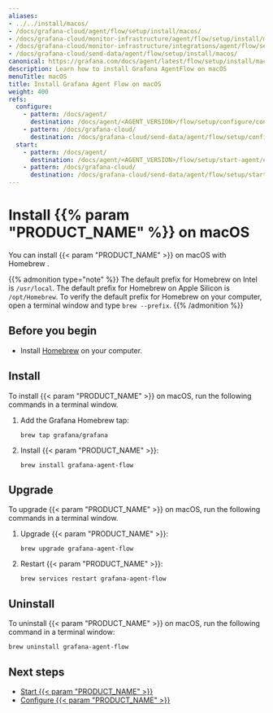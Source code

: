 ```yaml
---
aliases:
- ../../install/macos/
- /docs/grafana-cloud/agent/flow/setup/install/macos/
- /docs/grafana-cloud/monitor-infrastructure/agent/flow/setup/install/macos/
- /docs/grafana-cloud/monitor-infrastructure/integrations/agent/flow/setup/install/macos/
- /docs/grafana-cloud/send-data/agent/flow/setup/install/macos/
canonical: https://grafana.com/docs/agent/latest/flow/setup/install/macos/
description: Learn how to install Grafana AgentFlow on macOS
menuTitle: macOS
title: Install Grafana Agent Flow on macOS
weight: 400
refs:
  configure:
    - pattern: /docs/agent/
      destination: /docs/agent/<AGENT_VERSION>/flow/setup/configure/configure-macos/
    - pattern: /docs/grafana-cloud/
      destination: /docs/grafana-cloud/send-data/agent/flow/setup/configure/configure-macos/
  start:
    - pattern: /docs/agent/
      destination: /docs/agent/<AGENT_VERSION>/flow/setup/start-agent/#macos
    - pattern: /docs/grafana-cloud/
      destination: /docs/grafana-cloud/send-data/agent/flow/setup/start-agent/#macos
---
```


# Install {{% param "PRODUCT_NAME" %}} on macOS

You can install {{< param "PRODUCT_NAME" >}} on macOS with Homebrew .

{{% admonition type="note" %}}
The default prefix for Homebrew on Intel is `/usr/local`. The default prefix for Homebrew on Apple Silicon is `/opt/Homebrew`. To verify the default prefix for Homebrew on your computer, open a terminal window and type `brew --prefix`.
{{% /admonition %}}

## Before you begin

* Install [Homebrew][] on your computer.

## Install

To install {{< param "PRODUCT_NAME" >}} on macOS, run the following commands in a terminal window.

1. Add the Grafana Homebrew tap:

   ```shell
   brew tap grafana/grafana
   ```

1. Install {{< param "PRODUCT_NAME" >}}:

   ```shell
   brew install grafana-agent-flow
   ```

## Upgrade

To upgrade {{< param "PRODUCT_NAME" >}} on macOS, run the following commands in a terminal window.

1. Upgrade {{< param "PRODUCT_NAME" >}}:

   ```shell
   brew upgrade grafana-agent-flow
   ```

1. Restart {{< param "PRODUCT_NAME" >}}:

   ```shell
   brew services restart grafana-agent-flow
   ```

## Uninstall

To uninstall {{< param "PRODUCT_NAME" >}} on macOS, run the following command in a terminal window:

```shell
brew uninstall grafana-agent-flow
```

## Next steps

- [Start {{< param "PRODUCT_NAME" >}}](ref:start)
- [Configure {{< param "PRODUCT_NAME" >}}](ref:configure)

[Homebrew]: https://brew.sh


